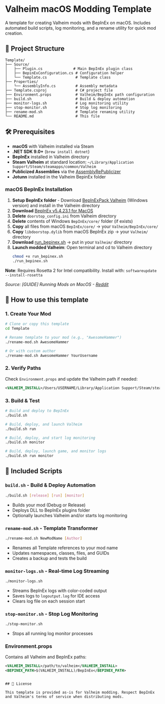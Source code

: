 # Valheim macOS Modding Template

A template for creating Valheim mods with BepInEx on macOS. Includes automated build scripts, log monitoring, and a rename utility for quick mod creation.

## 📁 Project Structure

```
Template/
├── Source/
│   ├── Plugin.cs              # Main BepInEx plugin class
│   ├── BepinExConfiguration.cs # Configuration helper
│   └── Template.cs             # Template class
├── Properties/
│   └── AssemblyInfo.cs         # Assembly metadata
├── Template.csproj             # C# project file
├── Environment.props           # Valheim/BepInEx path configuration
├── build.sh                    # Build & deploy automation
├── monitor-logs.sh             # Log monitoring utility
├── stop-monitor.sh             # Stop log monitoring
├── rename-mod.sh               # Template renaming utility
└── README.md                   # This file
```

## 🛠️ Prerequisites

- **macOS** with Valheim installed via Steam
- **.NET SDK 9.0+** (`brew install dotnet`)
- **BepInEx** installed in Valheim directory
- **Steam Valheim** at standard location: `~/Library/Application Support/Steam/steamapps/common/Valheim`
- **Publicized Assemblies** via the [AssemblyRePublicizer](https://github.com/shibowo/AssemblyRePublicizer)
- **Jotunn** installed in the Valheim BepinEx folder

### macOS BepInEx Installation

1. **Setup BepInEx folder** - Download [BepInExPack Valheim](https://thunderstore.io/c/valheim/p/denikson/BepInExPack_Valheim/) (Windows version) and install in the Valheim directory
2. **Download** [BepInEx v5.4.23.1 for MacOS](https://github.com/BepInEx/BepInEx/releases/tag/v5.4.23.1)
3. **Delete** `doorstop_config.ini` from Valheim directory
4. **Delete** contents of Windows `BepInEx/core/` folder (if exists)
5. **Copy** all files from macOS `BepInEx/core/` → your `Valheim/BepInEx/core/`
6. **Copy** `libdoorstop.dylib` from macOS BepInEx zip → your `Valheim/` directory
7. **Download** [run_bepinex.sh](https://gist.github.com/allquixotic/0530bde2247415a676288e8f62592a4d) → put in your `Valheim/` directory
8. **Launch modded Valheim**: Open terminal and cd to Valheim directory
   ```bash
   chmod +x run_bepinex.sh
   ./run_bepinex.sh
   ```

**Note**: Requires Rosetta 2 for Intel compatibility. Install with: `softwareupdate --install-rosetta`

*Source: [GUIDE] Running Mods on MacOS - [Reddit](https://www.reddit.com/r/valheim/comments/1dcko3i/guide_running_mods_on_macos/)*

## 🚀 How to use this template

### 1. **Create Your Mod**
```bash
# Clone or copy this template
cd Template

# Rename template to your mod (e.g., "AwesomeHammer")
./rename-mod.sh AwesomeHammer

# Or with custom author
./rename-mod.sh AwesomeHammer YourUsername
```

### 2. **Verify Paths**
Check `Environment.props` and update the Valheim path if needed:
```xml
<VALHEIM_INSTALL>/Users/USERNAME/Library/Application Support/Steam/steamapps/common/Valheim</VALHEIM_INSTALL>
```

### 3. **Build & Test**
```bash
# Build and deploy to BepInEx
./build.sh

# Build, deploy, and launch Valheim
./build.sh run

# Build, deploy, and start log monitoring
./build.sh monitor

# Build, deploy, launch game, and monitor logs
./build.sh run monitor
```

## 🔧 Included Scripts

### **`build.sh`** - Build & Deploy Automation
```bash
./build.sh [release] [run] [monitor]
```
- Builds your mod (Debug or Release)
- Deploys DLL to BepInEx plugins folder
- Optionally launches Valheim and/or starts log monitoring

### **`rename-mod.sh`** - Template Transformer
```bash
./rename-mod.sh NewModName [Author]
```
- Renames all Template references to your mod name
- Updates namespaces, classes, files, and GUIDs
- Creates a backup and tests the build

### **`monitor-logs.sh`** - Real-time Log Streaming
```bash
./monitor-logs.sh
```
- Streams BepInEx logs with color-coded output
- Saves logs to `logoutput.log` for IDE access
- Clears log file on each session start

### **`stop-monitor.sh`** - Stop Log Monitoring
```bash
./stop-monitor.sh
```
- Stops all running log monitor processes

### **Environment.props**
Contains all Valheim and BepInEx paths:
```xml
<VALHEIM_INSTALL>/path/to/valheim</VALHEIM_INSTALL>
<BEPINEX_PATH>$(VALHEIM_INSTALL)/BepInEx</BEPINEX_PATH>
```
```

## 📄 License

This template is provided as-is for Valheim modding. Respect BepInEx and Valheim's terms of service when distributing mods.